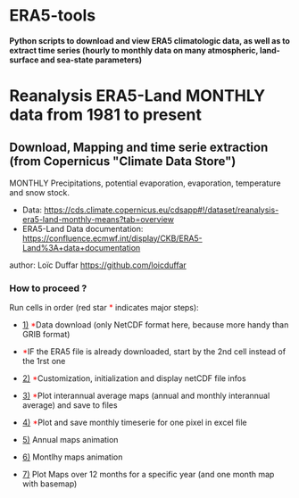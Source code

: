 # ERA5-tools
#### Python scripts to download and view ERA5 climatologic data, as well as to extract time series (hourly to monthly data on many atmospheric, land-surface and sea-state parameters)

# Reanalysis ERA5-Land MONTHLY data from 1981 to present
## Download, Mapping and time serie extraction (from Copernicus "Climate Data Store")
MONTHLY Precipitations, potential evaporation, evaporation, temperature and snow stock.

- Data: https://cds.climate.copernicus.eu/cdsapp#!/dataset/reanalysis-era5-land-monthly-means?tab=overview
- ERA5-Land Data documentation: https://confluence.ecmwf.int/display/CKB/ERA5-Land%3A+data+documentation


author: Loïc Duffar https://github.com/loicduffar

### How to proceed ?
Run cells in order (red star <font color="red">*</font> indicates major steps):
- <a href=#section01>1)</a> <font color="red">*</font>Data download (only NetCDF format here, because more handy than GRIB format)
- <font color="red">*</font>IF the ERA5 file is already downloaded, start by the 2nd cell instead of the 1rst one
- <a href=#section02>2)</a> <font color="red">*</font>Customization, initialization and display netCDF file infos
- <a href=#section03>3)</a> <font color="red">*</font>Plot interannual average maps (annual and monthly interannual average) and save to files
- <a href=#section04>4)</a> <font color="red">*</font>Plot and save monthly timeserie for one pixel in excel file
- <a href=#section05>5)</a> Annual maps animation
- <a href=#section06>6)</a> Montlhy maps animation

- <a href=#section07>7)</a> Plot Maps over 12 months for a specific year (and one month map with basemap)
